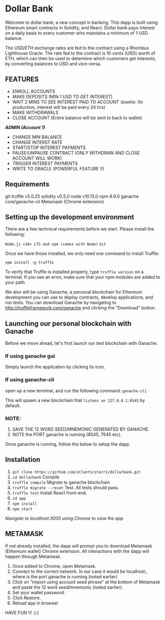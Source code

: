 # Dollar Bank

Welcome to dollar bank; a new concept in banking. This dapp is built using Ethereum smart contracts in Solidity, and React. Dollar bank pays interest on a daily basis to every customer who maintains a minimum of 1 USD balance. 

The USD/ETH exchange rates are fed to the contract using a Rhombus Lighthouse Oracle. The rate fed to the contract is 10 cents (USD) worth of ETH, which can then be used to determine which customers get interests, by converting balances to USD and vice-versa.

## FEATURES
  * ENROLL ACCOUNTS
  * MAKE DEPOSITS (MIN 1 USD TO GET INTEREST)
  * WAIT 2 MINS TO SEE INTEREST PAID TO ACCOUNT :bowtie: (In production, interest will be paid every 24 hrs)
  * MAKE WITHDRAWALS
  * CLOSE ACCOUNT (Entire balance will be sent to back to wallet)
  
  ***ADMIN (Account 1)***
  * CHANGE MIN BALANCE
  * CHANGE INTERST RATE
  * START/STOP INTEREST PAYMENTS
  * PAUSE/UNPAUSE CONTRACT (ONLY WITHDRAW AND CLOSE ACCOUNT WILL WORK)
  * TRIGGER INTEREST PAYMENTS
  * WRITE TO ORACLE (POWERFUL FEATURE !!)

## Requirements
git
truffle v5.0.25
solidity v0.5.0
node v10.13.0
npm 6.9.0
ganache core/ganache-cli
Metamask (Chrome extension)

## Setting up the development environment
There are a few technical requirements before we start. Please install the following:

`Node.js v10+ LTS and npm (comes with Node)`
`Git`

Once we have those installed, we only need one command to install Truffle:

`npm install -g truffle`

To verify that Truffle is installed properly, type `truffle version` on a terminal. If you see an error, make sure that your npm modules are added to your path.

We also will be using Ganache, a personal blockchain for Ethereum development you can use to deploy contracts, develop applications, and run tests. You can download Ganache by navigating to http://truffleframework.com/ganache and clicking the "Download" button.

## Launching our personal blockchain with Ganache
Before we move ahead, let's first launch our test blockchain with Ganache.

### If using ganache gui
Simply launch the application by clicking its icon.
### If using ganache-cli
open up a new terminal, and run the following command: `ganache-cli`

This will spawn a new blockchain that `listens on 127.0.0.1:8545` by default.

### NOTE:
1. SAVE THE 12 WORD SEED/MNEMONIC GENERATED BY GANACHE.
2. NOTE the PORT ganache is running (8545, 7545 etc).

Once ganache is running, follow the below to setup the dapp.

## Installation
1. `git clone https://github.com/atlanticstarr1/dollarbank.git`
2. `cd dollarbank`
Compile
3. `truffle compile`
Migrate to ganache blockchain
4. `truffle migrate --reset`
Test. All tests should pass.
5. `truffle test`
Install React front-end.
6. `cd app`
7. `npm install`
8. `npm start`

_Navigate to localhost:3000 using Chrome to view the app_

## METAMASK
If not already installed, the dapp will prompt you to download Metamask (Ethereum wallet) Chrome extension. All interactions with the dapp will happen through Metamask.

1. Once added to Chrome, open Metamask.
2. Connect to the correct network. In our case it would be localhost:<PORT>, where <PORT> is the port ganache is running (noted earlier)
2. Click on "Import using account seed phrase" at the bottom of Metamask and paste the 12 word seed/mnemonic (noted earlier).
3. Set your wallet password.
4. Click Restore.
5. Reload app in browser
  
  HAVE FUN !!! :):)
